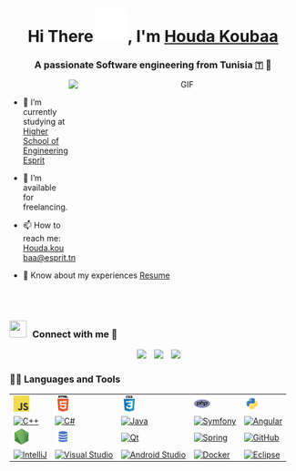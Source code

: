 <h1 align="center">Hi There<img src="https://github.com/Kathryn-Jie/Kathryn-Jie/blob/main/wave.gif" width="60px"/>, I'm <a href="" target="blank">
Houda Koubaa</a></h1>
<h3 align="center">A passionate Software engineering from Tunisia  &#127481; 💖</h3>


<a target="_blank" align="center">
  <img align="right" top="300" height="300" width="400" alt="GIF" src="https://media.giphy.com/media/SWoSkN6DxTszqIKEqv/giphy.gif">
</a>

<br>

- 🔭 I’m currently studying at <a href="https://esprit.tn/" target="blank">Higher School of Engineering Esprit </a>

- 🤝 I’m available for freelancing.

- 📫 How to reach me: Houda.koubaa@esprit.tn 

- 📄 Know about my experiences <a href="" target="blank">Resume</a>
<br/>
<br>
<h3> <img src="https://media.giphy.com/media/iY8CRBdQXODJSCERIr/giphy.gif" width="30" height="30" style="margin-right: 10px;">Connect with me 🤝 </h3>

<p align="center">

 <div align="center"  class="icons-social" style="margin-left: 10px;">
        <a style="margin-left: 10px;"  target="_blank" href="https://www.linkedin.com/in/houda-koubaa-4486a2199/">
			<img src="https://img.icons8.com/doodle/40/000000/linkedin--v2.png"></a>
        <a style="margin-left: 10px;" target="_blank" href="https://github.com/HoudaKoubaa">
		<img src="https://img.icons8.com/doodle/40/000000/github--v1.png"></a>
	  <a style="margin-left: 10px;" target="_blank" href="https://www.facebook.com/houde.koubaa.52/">
		<img src="https://img.icons8.com/doodle/40/000000/facebook--v1.png"></a>
</div>

</p>
<h3>👨‍💻 Languages and Tools </h3>
<table>
<p align="center">
    <tbody>
        <tr>
            <td><a href="#"><img alt="JavaScript" title="JavaScript" height="28px"
                        src="https://raw.githubusercontent.com/github/explore/80688e429a7d4ef2fca1e82350fe8e3517d3494d/topics/javascript/javascript.png" /></a>
            </td>
            <td><a href="#"><img alt="HTML5" title="HTML5" height="28px"
                        src="https://raw.githubusercontent.com/github/explore/80688e429a7d4ef2fca1e82350fe8e3517d3494d/topics/html/html.png" /></a>
            </td>
            <td><a href="#"><img alt="CSS3" title="CSS3" height="28px"
                        src="https://raw.githubusercontent.com/github/explore/80688e429a7d4ef2fca1e82350fe8e3517d3494d/topics/css/css.png" /></a>
            </td>
            <td><a href="#"><img alt="PHP" title="PHP" height="28px"
                        src="https://raw.githubusercontent.com/github/explore/80688e429a7d4ef2fca1e82350fe8e3517d3494d/topics/php/php.png" /></a>
            </td>
            <td><a href="#"><img alt="Python" title="Python" height="28px"
                        src="https://raw.githubusercontent.com/github/explore/80688e429a7d4ef2fca1e82350fe8e3517d3494d/topics/python/python.png" /></a>
            </td>
        </tr>
        <tr>
            <td><a href="#"><img alt="C++" title="C++" height="28px"
                        src="https://img.icons8.com/color/48/000000/c-plus-plus-logo.png" /></a></td>
            <td><a href="#"><img alt="C#" title="C#" height="28px"
                        src="https://img.icons8.com/color/48/000000/c-sharp-logo.png" /></a></td>
            <td><a href="#"><img alt="Java" title="Java" height="28px"
                        src="https://img.icons8.com/color/48/000000/java-coffee-cup-logo.png" /></a></td>
            <td><a href="#"><img alt="Symfony" title="Symfony" height="28px"
                        src="https://img.icons8.com/external-tal-revivo-bold-tal-revivo/344/external-symfony-is-a-php-web-application-framework-logo-bold-tal-revivo.png" /></a>
            </td>
            <td><a href="#"><img alt="Angular" title="Angular" height="28px"
                        src="https://img.icons8.com/color/344/angularjs.png" /></a></td>
        </tr>
        <tr>
            <td><a href="#"><img alt="NodeJS" title="NodeJS" height="28px"
                        src="https://raw.githubusercontent.com/github/explore/80688e429a7d4ef2fca1e82350fe8e3517d3494d/topics/nodejs/nodejs.png" /></a>
            </td>
            <td><a href="#"><img alt="SQL" title="SQL" height="28px"
                        src="https://raw.githubusercontent.com/github/explore/80688e429a7d4ef2fca1e82350fe8e3517d3494d/topics/sql/sql.png" /></a>
            </td>
            <td><a href="#"><img alt="Qt" title="Qt" height="28px"
                        src="https://img.icons8.com/ios/344/qt.png" /></a></td>
            <td><a href="#"><img alt="Spring" title="Spring" height="28px"
                        src="https://seeklogo.com/images/S/spring-logo-9A2BC78AAF-seeklogo.com.png" /></a></td>
            <td><a href="#"><img alt="GitHub" title="GitHub" height="28px"
                        src="https://i.imgur.com/DZgetVv.png" /></a>
            </td>
        </tr>
        <tr>
            <td><a href="#"><img alt="IntelliJ" title="IntelliJ" height="28px"
                        src="https://upload.wikimedia.org/wikipedia/commons/9/9c/IntelliJ_IDEA_Icon.svg" /></a>
            </td>
            <td><a href="#"><img alt="Visual Studio" title="Visual Studio Code" height="28px"
                        src="https://img.icons8.com/fluent/48/000000/visual-studio-code-2019.png" /></a></td>
            <td><a href="#"><img alt="Android Studio" title="Android Studio" height="28px"
                        src="https://i.imgur.com/6nJGNMN.png" /></a></td>
            <td><a href="#"><img alt="Docker" title="Docker" height="28px"
                        src="https://img.icons8.com/color/344/docker.png" /></a></td>
            <td><a href="https://img.icons8.com/ios/344/java-eclipse.png"><img alt="Eclipse" title="Eclipse" height="28px"
                        src="https://img.icons8.com/ios/344/java-eclipse.png" /></a></td>
        </tr>
    </tbody>
</table>
<p>

